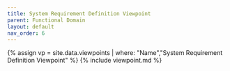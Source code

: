 ```yaml
---
title: System Requirement Definition Viewpoint
parent: Functional Domain
layout: default
nav_order: 6
---
```

{% assign vp = site.data.viewpoints | where: "Name","System Requirement Definition Viewpoint" %}
{% include viewpoint.md %}